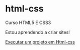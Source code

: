 # html-css
 Curso HTML5 E CSS3


Estou aprendendo a criar sites!

<a href="https://mendoncabreno.github.io/projeto-android/">Executar um projeto em Html-css</a>